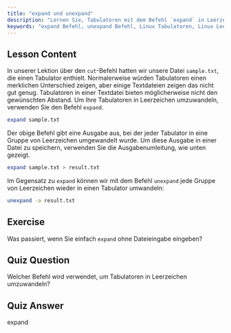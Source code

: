 ```yaml
---
title: "expand und unexpand"
description: "Lernen Sie, Tabulatoren mit dem Befehl `expand` in Leerzeichen und Leerzeichen mit `unexpand` in Tabulatoren umzuwandeln. Verbessern Sie die Formatierung von Textdateien mit diesem Linux-Tutorial."
keywords: "expand Befehl, unexpand Befehl, Linux Tabulatoren, Linux Leerzeichen, Textformatierung, Linux Tutorial, Linux für Anfänger, Linux Anleitung"
---
```


## Lesson Content

In unserer Lektion über den `cut`-Befehl hatten wir unsere Datei `sample.txt`, die einen Tabulator enthielt. Normalerweise würden Tabulatoren einen merklichen Unterschied zeigen, aber einige Textdateien zeigen das nicht gut genug. Tabulatoren in einer Textdatei bieten möglicherweise nicht den gewünschten Abstand. Um Ihre Tabulatoren in Leerzeichen umzuwandeln, verwenden Sie den Befehl `expand`.

```bash
expand sample.txt
```

Der obige Befehl gibt eine Ausgabe aus, bei der jeder Tabulator in eine Gruppe von Leerzeichen umgewandelt wurde. Um diese Ausgabe in einer Datei zu speichern, verwenden Sie die Ausgabenumleitung, wie unten gezeigt.

```bash
expand sample.txt > result.txt
```

Im Gegensatz zu `expand` können wir mit dem Befehl `unexpand` jede Gruppe von Leerzeichen wieder in einen Tabulator umwandeln:

```bash
unexpand -a result.txt
```

## Exercise

Was passiert, wenn Sie einfach `expand` ohne Dateieingabe eingeben?

## Quiz Question

Welcher Befehl wird verwendet, um Tabulatoren in Leerzeichen umzuwandeln?

## Quiz Answer

expand
